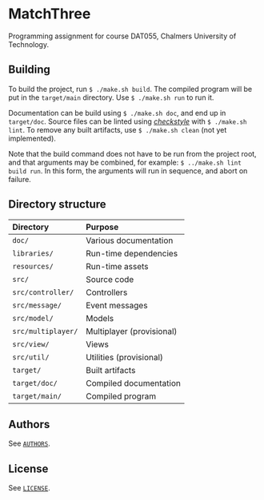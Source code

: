 # MatchThree #

Programming assignment for course DAT055, Chalmers University of Technology.

## Building ##

To build the project, run `$ ./make.sh build`. The compiled program will be put
in the `target/main` directory. Use `$ ./make.sh run` to run it.

Documentation can be build using `$ ./make.sh doc`, and end up in `target/doc`.
Source files can be linted using
*[checkstyle](http://checkstyle.sourceforge.net/)* with `$ ./make.sh lint`. To
remove any built artifacts, use `$ ./make.sh clean` (not yet implemented).

Note that the build command does not have to be run from the project root, and
that arguments may be combined, for example: `$ ../make.sh lint build run`. In
this form, the arguments will run in sequence, and abort on failure.

## Directory structure ##

| Directory          | Purpose                   |
| :----------------- | :------------------------ |
| `doc/`             | Various documentation     |
| `libraries/`       | Run-time dependencies     |
| `resources/`       | Run-time assets           |
| `src/`             | Source code               |
| `src/controller/`  | Controllers               |
| `src/message/`     | Event messages            |
| `src/model/`       | Models                    |
| `src/multiplayer/` | Multiplayer (provisional) |
| `src/view/`        | Views                     |
| `src/util/`        | Utilities (provisional)   |
| `target/`          | Built artifacts           |
| `target/doc/`      | Compiled documentation    |
| `target/main/`     | Compiled program          |

## Authors ##

See [`AUTHORS`](AUTHORS).

## License ##

See [`LICENSE`](LICENSE).
